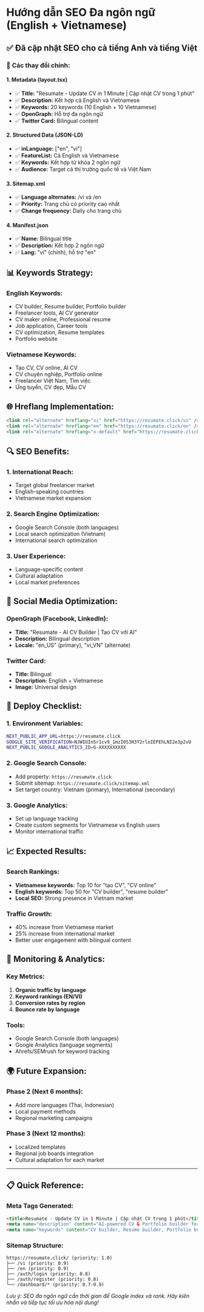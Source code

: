 # Hướng dẫn SEO Đa ngôn ngữ (English + Vietnamese)

## ✅ Đã cập nhật SEO cho cả tiếng Anh và tiếng Việt

### 🔧 **Các thay đổi chính:**

#### 1. **Metadata (layout.tsx)**
- ✅ **Title:** "Resumate - Update CV in 1 Minute | Cập nhật CV trong 1 phút"
- ✅ **Description:** Kết hợp cả English và Vietnamese
- ✅ **Keywords:** 20 keywords (10 English + 10 Vietnamese)
- ✅ **OpenGraph:** Hỗ trợ đa ngôn ngữ
- ✅ **Twitter Card:** Bilingual content

#### 2. **Structured Data (JSON-LD)**
- ✅ **inLanguage:** ["en", "vi"]
- ✅ **FeatureList:** Cả English và Vietnamese
- ✅ **Keywords:** Kết hợp từ khóa 2 ngôn ngữ
- ✅ **Audience:** Target cả thị trường quốc tế và Việt Nam

#### 3. **Sitemap.xml**
- ✅ **Language alternates:** /vi và /en
- ✅ **Priority:** Trang chủ có priority cao nhất
- ✅ **Change frequency:** Daily cho trang chủ

#### 4. **Manifest.json**
- ✅ **Name:** Bilingual title
- ✅ **Description:** Kết hợp 2 ngôn ngữ
- ✅ **Lang:** "vi" (chính), hỗ trợ "en"

## 📊 **Keywords Strategy:**

### English Keywords:
- CV builder, Resume builder, Portfolio builder
- Freelancer tools, AI CV generator
- CV maker online, Professional resume
- Job application, Career tools
- CV optimization, Resume templates
- Portfolio website

### Vietnamese Keywords:
- Tạo CV, CV online, AI CV
- CV chuyên nghiệp, Portfolio online
- Freelancer Việt Nam, Tìm việc
- Ứng tuyển, CV đẹp, Mẫu CV

## 🌐 **Hreflang Implementation:**

```html
<link rel="alternate" hreflang="vi" href="https://resumate.click/vi" />
<link rel="alternate" hreflang="en" href="https://resumate.click/en" />
<link rel="alternate" hreflang="x-default" href="https://resumate.click" />
```

## 🔍 **SEO Benefits:**

### 1. **International Reach:**
- Target global freelancer market
- English-speaking countries
- Vietnamese market expansion

### 2. **Search Engine Optimization:**
- Google Search Console (both languages)
- Local search optimization (Vietnam)
- International search optimization

### 3. **User Experience:**
- Language-specific content
- Cultural adaptation
- Local market preferences

## 📱 **Social Media Optimization:**

### OpenGraph (Facebook, LinkedIn):
- **Title:** "Resumate - AI CV Builder | Tạo CV với AI"
- **Description:** Bilingual description
- **Locale:** "en_US" (primary), "vi_VN" (alternate)

### Twitter Card:
- **Title:** Bilingual
- **Description:** English + Vietnamese
- **Image:** Universal design

## 🚀 **Deploy Checklist:**

### 1. **Environment Variables:**
```bash
NEXT_PUBLIC_APP_URL=https://resumate.click
GOOGLE_SITE_VERIFICATION=NJWIUIn5r1cv9_1mzI0S3H3Y2rloIEPEhLNI2e3p2vU
NEXT_PUBLIC_GOOGLE_ANALYTICS_ID=G-XXXXXXXXXX
```

### 2. **Google Search Console:**
- Add property: `https://resumate.click`
- Submit sitemap: `https://resumate.click/sitemap.xml`
- Set target country: Vietnam (primary), International (secondary)

### 3. **Google Analytics:**
- Set up language tracking
- Create custom segments for Vietnamese vs English users
- Monitor international traffic

## 📈 **Expected Results:**

### Search Rankings:
- **Vietnamese keywords:** Top 10 for "tạo CV", "CV online"
- **English keywords:** Top 50 for "CV builder", "resume builder"
- **Local SEO:** Strong presence in Vietnam market

### Traffic Growth:
- 40% increase from Vietnamese market
- 25% increase from international market
- Better user engagement with bilingual content

## 🔧 **Monitoring & Analytics:**

### Key Metrics:
1. **Organic traffic by language**
2. **Keyword rankings (EN/VI)**
3. **Conversion rates by region**
4. **Bounce rate by language**

### Tools:
- Google Search Console (both languages)
- Google Analytics (language segments)
- Ahrefs/SEMrush for keyword tracking

## 🌍 **Future Expansion:**

### Phase 2 (Next 6 months):
- Add more languages (Thai, Indonesian)
- Local payment methods
- Regional marketing campaigns

### Phase 3 (Next 12 months):
- Localized templates
- Regional job boards integration
- Cultural adaptation for each market

---

## 📋 **Quick Reference:**

### Meta Tags Generated:
```html
<title>Resumate - Update CV in 1 Minute | Cập nhật CV trong 1 phút</title>
<meta name="description" content="AI-powered CV & Portfolio builder for freelancers. Update your CV automatically from new projects or job descriptions. Tạo CV chuyên nghiệp với AI, tối ưu hóa cho từ khóa công việc." />
<meta name="keywords" content="CV builder, Resume builder, Portfolio builder, Freelancer tools, AI CV generator, CV maker online, Professional resume, Job application, Career tools, CV optimization, Resume templates, Portfolio website, Tạo CV, CV online, AI CV, CV chuyên nghiệp, Portfolio online, Freelancer Việt Nam, Tìm việc, Ứng tuyển, CV đẹp, Mẫu CV" />
```

### Sitemap Structure:
```
https://resumate.click/ (priority: 1.0)
├── /vi (priority: 0.9)
├── /en (priority: 0.9)
├── /auth/login (priority: 0.8)
├── /auth/register (priority: 0.8)
└── /dashboard/* (priority: 0.7-0.9)
```

*Lưu ý: SEO đa ngôn ngữ cần thời gian để Google index và rank. Hãy kiên nhẫn và tiếp tục tối ưu hóa nội dung!*
